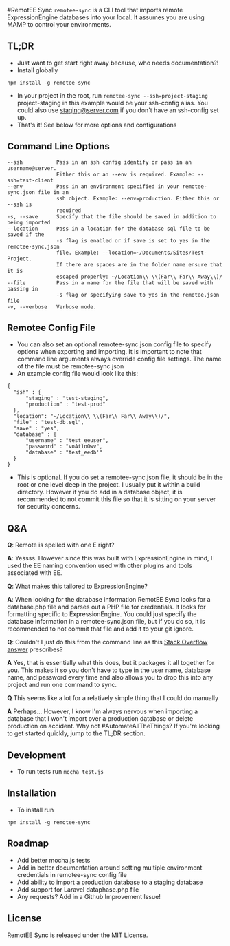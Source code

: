 #RemotEE Sync
```remotee-sync``` is a CLI tool that imports remote ExpressionEngine databases into your local. It assumes you are using MAMP to control your environments. 

## TL;DR
* Just want to get start right away because, who needs documentation?!
* Install globally
```
npm install -g remotee-sync
```
* In your project in the root, run ```remotee-sync --ssh=project-staging``` 
project-staging in this example would be your ssh-config alias. You could also 
use staging@server.com if you don't have an ssh-config set up.
* That's it! See below for more options and configurations


## Command Line Options
```
--ssh           Pass in an ssh config identify or pass in an username@server.
                Either this or an --env is required. Example: --ssh=test-client
--env           Pass in an environment specified in your remotee-sync.json file in an
                ssh object. Example: --env=production. Either this or --ssh is
                required
-s, --save      Specify that the file should be saved in addition to being imported
--location      Pass in a location for the database sql file to be saved if the
                -s flag is enabled or if save is set to yes in the remotee-sync.json
                file. Example: --location=~/Documents/Sites/Test-Project.
                If there are spaces are in the folder name ensure that it is
                escaped properly: ~/Location\\ \\(Far\\ Far\\ Away\\)/
--file          Pass in a name for the file that will be saved with passing in
                -s flag or specifying save to yes in the remotee.json file
-v, --verbose   Verbose mode.

```

## Remotee Config File
* You can also set an optional remotee-sync.json config file to specify options 
when exporting and importing. It is important to note that
command line arguments always override config file settings. The name of the
file must be remotee-sync.json
* An example config file would look like this:

```
{
  "ssh" : {
      "staging" : "test-staging",
      "production" : "test-prod"
  },
  "location": "~/Location\\ \\(Far\\ Far\\ Away\\)/",
  "file" : "test-db.sql",
  "save" : "yes",
  "database" : {
      "username" : "test_eeuser",
      "password" : "voAt1oOwv",
      "database" : "test_eedb'"
  }
}
```
* This is optional. If you do set a remotee-sync.json file, it should be in the root or one level deep in the
project. I usually put it within a build directory. However if you do add in a database object, it is recommended
to not commit this file so that it is sitting on your server for security concerns.

## Q&A
**Q**: Remote is spelled with one E right?

**A**: Yessss. However since this was built with ExpressionEngine in mind, I used the EE naming convention used with other plugins and tools associated with EE.


**Q**: What makes this tailored to ExpressionEngine?

**A**: When looking for the database information RemotEE Sync looks for a database.php file and parses out a PHP file for credentials. It looks for formatting specific to ExpressionEngine. You could just specify the database information in a remotee-sync.json file, but if you do so, it is recommended to not commit that file and add it to your git ignore.

**Q**: Couldn't I just do this from the command line as this [Stack Overflow answer](http://stackoverflow.com/questions/4888604/syncing-remote-database-to-local) prescribes?

**A** Yes, that is essentially what this does, but it packages it all together for you. This makes it so you don't have to type in the user name, database name, and password every time and also allows you to drop this into any project and run one command to sync.

**Q** This seems like a lot for a relatively simple thing that I could do manually

**A** Perhaps... However, I know I'm always nervous when importing a database that I won't import over a production database or delete production on accident. Why not #AutomateAllTheThings? If you're looking to get started quickly, jump to the TL;DR section.

## Development
- To run tests run ````mocha test.js````

## Installation
* To install run
```
npm install -g remotee-sync
```

## Roadmap

* Add better mocha.js tests
* Add in better documentation around setting multiple environment credentials in remotee-sync config file
* Add ability to import a production database to a staging database
* Add support for Laravel dataphase.php file
* Any requests? Add in a Github Improvement Issue!



## License
RemotEE Sync is released under the MIT License.

